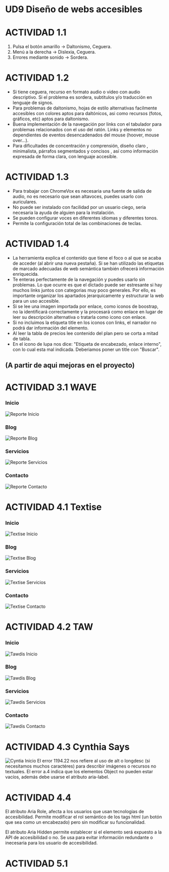 UD9 Diseño de webs accesibles
=============================

  ACTIVIDAD 1.1
=============

  1. Pulsa el botón amarillo -> Daltonismo, Ceguera.  
  2. Menú a la derecha -> Dislexia, Ceguera.
  3. Errores mediante sonido -> Sordera.

  ACTIVIDAD 1.2
=============

  * Si tiene ceguera, recurso en formato audio o video con audio descriptivo. Si el problema es sordera, subtitulos y/o traducción en lenguaje de signos. 
  * Para problemas de daltonismo, hojas de estilo alternativas facilmente accesibles con colores aptos para daltónicos, asi como recursos (fotos, gráficos, etc) aptos para daltonismo.
  * Buena implementación de la navegación por links con el tabulador para problemas relacionados con el uso del ratón. Links y elementos no dependientes de eventos desencadenados del mouse (hoover, mouse over...).
  * Para dificultades de concentración y comprensión, diseño claro , minimalista, párrafos segmentados y concisos , así como información expresada de forma clara, con lenguaje accesible.

  ACTIVIDAD 1.3
=============

  * Para trabajar con ChromeVox es necesaria una fuente de salida de audio, no es necesario que sean altavoces, puedes usarlo con auriculares.
  * No puede ser instalado con facilidad por un usuario ciego, seria necesaria la ayuda de alguien para la instalación.
  * Se pueden configurar voces en diferentes idiomas y diferentes tonos.
  * Permite la configuración total de las combinaciones de teclas. 

  ACTIVIDAD 1.4
=============

  * La herramienta explica el contenido que tiene el foco o al que se acaba de acceder (al abrir una nueva pestaña). Si se han utilizado las etiquetas de marcado adecuadas de web semántica también ofrecerá información enriquecida.
  * Te enteras perfectamente de la navegación y puedes usarlo sin problemas. Lo que ocurre es que el dictado puede ser estresante si hay muchos links juntos con categorias muy poco generales. Por ello, es importante organizar los apartados jerarquicamente y estructurar la web para un uso accesible.
  * Si se lee una imagen importada por enlace, como iconos de boostrap, no la identificará correctamente y la procesará como enlace en lugar de leer su descripción alternativa o tratarla como icono con enlace. 
  * Si no incluimos la etiqueta title en los iconos con links, el narrador no podrá dar información del elemento.
  * Al leer la tabla de precios lee contenido del plan pero se corta a mitad de tabla.
  * En el icono de lupa nos dice: "Etiqueta de encabezado, enlace interno", con lo cual esta mal indicada. Deberiamos poner un title con "Buscar".

## (A partir de aqui mejoras en el proyecto)

ACTIVIDAD 3.1 WAVE 
=============

### Inicio 
![](./waveReport.jpg 'Reporte Inicio')
### Blog 
![](./waveReportBlog.jpg 'Reporte Blog')
### Servicios 
![](./waveReportServicios.jpg 'Reporte Servicios')
### Contacto 
![](./waveReportContacto.jpg 'Reporte Contacto')

ACTIVIDAD 4.1 Textise
=============

### Inicio 
![](./indexTextise.png 'Textise Inicio')

### Blog 
![](./BlogTextise.png 'Textise Blog')

### Servicios 
![](./ServiciosTextise.png 'Textise Servicios')

### Contacto 
![](./ContactoTextise.png 'Textise Contacto')


ACTIVIDAD 4.2 TAW
=============
### Inicio 
![](./TawReport-Inicio.png 'Tawdis Inicio')

### Blog 
![](./TawReport-Blog.png 'Tawdis Blog')

### Servicios 
![](./TawReport-Servicios.png 'Tawdis Servicios')

### Contacto 
![](./TawReport-Contacto.png 'Tawdis Contacto')



ACTIVIDAD 4.3 Cynthia Says
=============
![](./CyntiaSReport-Inicio.png 'Cyntia Inicio')
  El error 1194.22 nos refiere al uso de alt o longdesc (si necesitamos muchos caractéres) para describir imágenes o recursos no textuales.
  El error a.4 indica que los elementos Object no pueden estar vacíos, además debe usarse el atributo aria-label. 

ACTIVIDAD 4.4 
=============
  El atributo Aria Role, afecta a los usuarios que usan tecnologias de accesibilidad. Permite modificar el rol semántico de los tags html (un botón que sea como un encabezado) pero sin modificar su funcionalidad.

  El atributo Aria Hidden permite establecer si el elemento será expuesto a la API de accesibilidad o no. Se usa para evitar información redundante o inecesaria para los usuario de accesibilidad.

ACTIVIDAD 5.1 
=============

